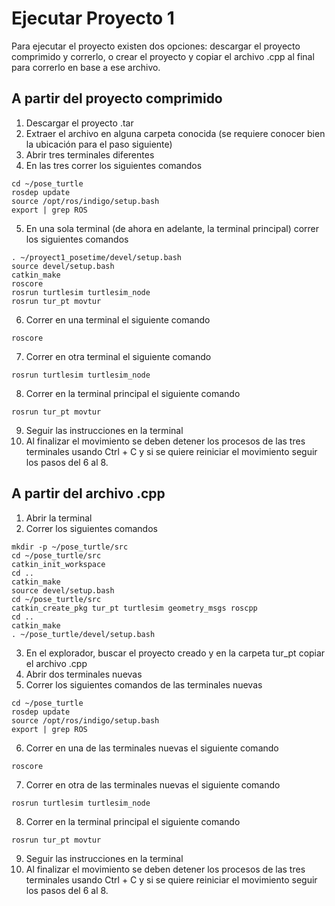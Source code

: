 # Ejecutar Proyecto 1
Para ejecutar el proyecto existen dos opciones: descargar el proyecto comprimido y correrlo, o crear el proyecto y copiar el archivo .cpp al final para correrlo en base a ese archivo.

## A partir del proyecto comprimido
1. Descargar el proyecto .tar
2. Extraer el archivo en alguna carpeta conocida (se requiere conocer bien la ubicación para el paso siguiente)
3. Abrir tres terminales diferentes
4. En las tres correr los siguientes comandos
```
cd ~/pose_turtle
rosdep update
source /opt/ros/indigo/setup.bash
export | grep ROS
```
5. En una sola terminal (de ahora en adelante, la terminal principal) correr los siguientes comandos
```
. ~/proyect1_posetime/devel/setup.bash
source devel/setup.bash
catkin_make
roscore 
rosrun turtlesim turtlesim_node
rosrun tur_pt movtur
```
6. Correr en una terminal el siguiente comando
```
roscore 
```
7. Correr en otra terminal el siguiente comando
```
rosrun turtlesim turtlesim_node
```
8. Correr en la terminal principal el siguiente comando
```
rosrun tur_pt movtur
```
9. Seguir las instrucciones en la terminal
10. Al finalizar el movimiento se deben detener los procesos de las tres terminales usando Ctrl + C y si se quiere reiniciar el movimiento seguir los pasos del 6 al 8.

## A partir del archivo .cpp
1. Abrir la terminal
2. Correr los siguientes comandos
```
mkdir -p ~/pose_turtle/src
cd ~/pose_turtle/src
catkin_init_workspace
cd ..
catkin_make
source devel/setup.bash
cd ~/pose_turtle/src
catkin_create_pkg tur_pt turtlesim geometry_msgs roscpp
cd ..
catkin_make
. ~/pose_turtle/devel/setup.bash
```
3. En el explorador, buscar el proyecto creado y en la carpeta tur_pt copiar el archivo .cpp
4. Abrir dos terminales nuevas
5. Correr los siguientes comandos de las terminales nuevas
```
cd ~/pose_turtle
rosdep update
source /opt/ros/indigo/setup.bash
export | grep ROS
```
6. Correr en una de las terminales nuevas el siguiente comando
```
roscore 
```
7. Correr en otra de las terminales nuevas el siguiente comando
```
rosrun turtlesim turtlesim_node
```
8. Correr en la terminal principal el siguiente comando
```
rosrun tur_pt movtur
```
9. Seguir las instrucciones en la terminal
10. Al finalizar el movimiento se deben detener los procesos de las tres terminales usando Ctrl + C y si se quiere reiniciar el movimiento seguir los pasos del 6 al 8.

